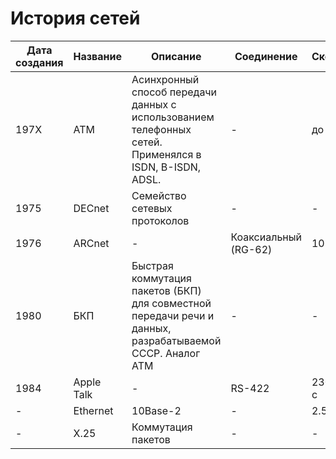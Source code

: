 # История сетей

| Дата создания | Название | Описание | Соединение | Скорость |
| - | - | - | - | - |
| 197X | ATM | Асинхронный способ передачи данных с использованием телефонных сетей. Применялся в ISDN, B-ISDN, ADSL. | - | до 2 Мб/c |
| 1975 | DECnet | Cемейство сетевых протоколов | - | - |
| 1976 | ARCnet | - | Коаксиальный (RG-62) | 10 Мб/c |
| 1980 | БКП | Быстрая коммутация пакетов (БКП) для совместной передачи речи и данных, разрабатываемой СССР. Аналог ATM | - | - |
| 1984 | Apple Talk | - | RS-422 | 230.4 Кб/с |
| - | Ethernet | 10Base-2 | - | 2.5 Мб/c |
| - | X.25 | Коммутация пакетов | - | - |
